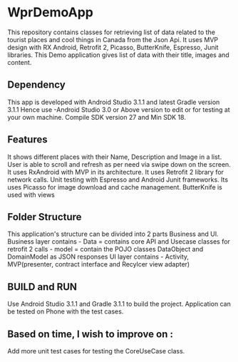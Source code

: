 # WprDemoApp

This repository contains classes for retrieving list of data related to the tourist places and cool things in Canada from the Json Api. 
It uses MVP design with RX Android, Retrofit 2, Picasso, ButterKnife, Espresso, Junit libraries. 
This Demo application gives list of data with their title, images and content.

## Dependency

This app is developed with Android Studio 3.1.1 and latest Gradle version 3.1.1 Hence use -Android Studio 3.0 or Above version 
to edit or for testing at your own machine.
Compile SDK version 27 and Min SDK 18.

## Features

It shows different places with their Name, Description and Image in a list.
User is able to scroll and refresh as per need via swipe down on the screen.
It uses RxAndroid with MVP in its architecture.
It uses Retrofit 2 library for network calls.
Unit testing with Espresso and Android Junit frameworks.
Its uses Picasso for image download and cache management.
ButterKnife is used with views

## Folder Structure

This application's structure can be divided into 2 parts Business and UI.
Business layer contains - Data = contains core API and Usecase classes for retrofit 2 calls - model = contain the POJO classes DataObject 
and DomainModel as JSON responses
UI layer contains - Activity, MVP(presenter, contract interface and Recylcer view adapter)

## BUILD and RUN

Use Android Studio 3.1.1 and Gradle 3.1.1 to build the project. Application can be tested on Phone with the test cases.

## Based on time, I wish to improve on :
Add more unit test cases for testing the CoreUseCase class.
